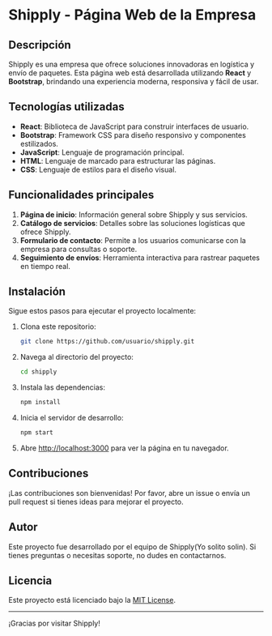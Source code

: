 # Shipply - Página Web de la Empresa

## Descripción

Shipply es una empresa que ofrece soluciones innovadoras en logística y envío de paquetes. Esta página web está desarrollada utilizando **React** y **Bootstrap**, brindando una experiencia moderna, responsiva y fácil de usar.

## Tecnologías utilizadas

- **React**: Biblioteca de JavaScript para construir interfaces de usuario.
- **Bootstrap**: Framework CSS para diseño responsivo y componentes estilizados.
- **JavaScript**: Lenguaje de programación principal.
- **HTML**: Lenguaje de marcado para estructurar las páginas.
- **CSS**: Lenguaje de estilos para el diseño visual.

## Funcionalidades principales

1. **Página de inicio**: Información general sobre Shipply y sus servicios.
2. **Catálogo de servicios**: Detalles sobre las soluciones logísticas que ofrece Shipply.
3. **Formulario de contacto**: Permite a los usuarios comunicarse con la empresa para consultas o soporte.
4. **Seguimiento de envíos**: Herramienta interactiva para rastrear paquetes en tiempo real.

## Instalación

Sigue estos pasos para ejecutar el proyecto localmente:

1. Clona este repositorio:

   ```bash
   git clone https://github.com/usuario/shipply.git
   ```

2. Navega al directorio del proyecto:

   ```bash
   cd shipply
   ```

3. Instala las dependencias:

   ```bash
   npm install
   ```

4. Inicia el servidor de desarrollo:

   ```bash
   npm start
   ```

5. Abre [http://localhost:3000](http://localhost:3000) para ver la página en tu navegador.

## Contribuciones

¡Las contribuciones son bienvenidas! Por favor, abre un issue o envía un pull request si tienes ideas para mejorar el proyecto.

## Autor

Este proyecto fue desarrollado por el equipo de Shipply(Yo solito solin). Si tienes preguntas o necesitas soporte, no dudes en contactarnos.

## Licencia

Este proyecto está licenciado bajo la [MIT License](LICENSE).

---

¡Gracias por visitar Shipply!


